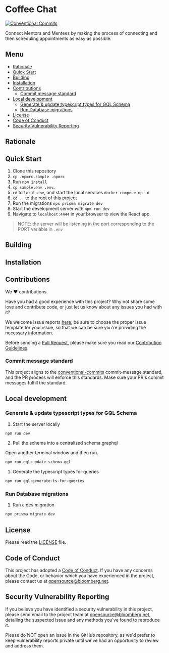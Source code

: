 # Coffee Chat <!-- omit in toc -->

[![Conventional Commits](https://img.shields.io/badge/Conventional%20Commits-1.0.0-yellow.svg)](https://conventionalcommits.org)

Connect Mentors and Mentees by making the process of connecting and then
scheduling appointments as easy as possible.

## Menu <!-- omit in toc -->

- [Rationale](#rationale)
- [Quick Start](#quick-start)
- [Building](#building)
- [Installation](#installation)
- [Contributions](#contributions)
  - [Commit message standard](#commit-message-standard)
- [Local development](#local-development)
  - [Generate & update typescript types for GQL Schema](#generate--update-typescript-types-for-gql-schema)
  - [Run Database migrations](#run-database-migrations)
- [License](#license)
- [Code of Conduct](#code-of-conduct)
- [Security Vulnerability Reporting](#security-vulnerability-reporting)

## Rationale

## Quick Start

1. Clone this repository
1. `cp .npmrc.sample .npmrc`
1. Run `npm install`
1. `cp sample.env .env`.
1. `cd` to `local-env`, and start the local services `docker compose up -d`
1. `cd ..` to the root of this project
1. Run the migrations `npx prisma migrate dev`
1. Start the development server with `npm run dev`
1. Navigate to `localhost:4444` in your browser to view the React app.

> NOTE: the server will be listening in the port corresponding to the PORT
> variable in `.env`

## Building

## Installation

## Contributions

We :heart: contributions.

Have you had a good experience with this project? Why not share some love and
contribute code, or just let us know about any issues you had with it?

We welcome issue reports [here](../../issues); be sure to choose the proper
issue template for your issue, so that we can be sure you're providing the
necessary information.

Before sending a [Pull Request](../../pulls), please make sure you read our
[Contribution Guidelines](https://github.com/bloomberg/.github/blob/master/CONTRIBUTING.md).

### Commit message standard

This project aligns to the
[conventional-commits](https://www.conventionalcommits.org/en/v1.0.0/)
commit-message standard, and the PR process will enforce this standards. Make
sure your PR's commit messages fulfill the standard.

## Local development

### Generate & update typescript types for GQL Schema

1. Start the server locally

```bash
npm run dev
```

2. Pull the schema into a centralized schema.graphql

Open another terminal window and then run.

```bash
npm run gql:update-schema-gql
```

1. Generate the typescript types for queries

```bash
npm run gql:generate-ts-for-queries
```

### Run Database migrations

1. Run a dev migration

```bash
npx prisma migrate dev
```

## License

Please read the [LICENSE](LICENSE) file.

## Code of Conduct

This project has adopted a
[Code of Conduct](https://github.com/bloomberg/.github/blob/master/CODE_OF_CONDUCT.md).
If you have any concerns about the Code, or behavior which you have experienced
in the project, please contact us at opensource@bloomberg.net.

## Security Vulnerability Reporting

If you believe you have identified a security vulnerability in this project,
please send email to the project team at opensource@bloomberg.net, detailing the
suspected issue and any methods you've found to reproduce it.

Please do NOT open an issue in the GitHub repository, as we'd prefer to keep
vulnerability reports private until we've had an opportunity to review and
address them.

